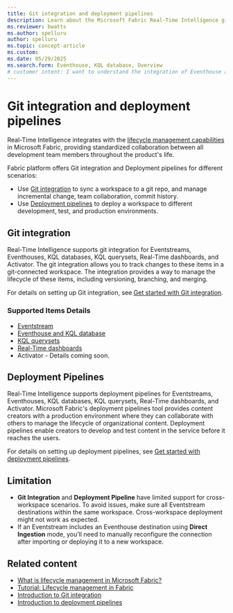 ```yaml
---
title: Git integration and deployment pipelines
description: Learn about the Microsoft Fabric Real-Time Intelligence git integration and deployment pipelines, including what is tracked in a git-connected workspace.
ms.reviewer: bwatts
ms.author: spelluru
author: spelluru
ms.topic: concept-article
ms.custom:
ms.date: 05/29/2025
ms.search.form: Eventhouse, KQL database, Overview
# customer intent: I want to understand the integration of Eventhouse and KQL database with Microsoft Fabric's deployment pipelines and git, and how to configure and manage them in the ALM system.
---
```


# Git integration and deployment pipelines

Real-Time Intelligence integrates with the [lifecycle management capabilities](../cicd/cicd-overview.md) in Microsoft Fabric, providing standardized collaboration between all development team members throughout the product's life. 

Fabric platform offers Git integration and Deployment pipelines for different scenarios:

* Use [Git integration](../cicd/git-integration/intro-to-git-integration.md) to sync a workspace to a git repo, and manage incremental change, team collaboration, commit history.
* Use [Deployment pipelines](../cicd/deployment-pipelines/intro-to-deployment-pipelines.md) to deploy a workspace to different development, test, and production environments.

## Git integration

Real-Time Intelligence supports git integration for Eventstreams, Eventhouses, KQL databases, KQL querysets, Real-Time dashboards, and Activator. The git integration allows you to track changes to these items in a git-connected workspace. The integration provides a way to manage the lifecycle of these items, including versioning, branching, and merging.

For details on setting up Git integration, see [Get started with Git integration](../cicd/git-integration/git-get-started.md).

### Supported Items Details

- [Eventstream](git-eventstream.md)
- [Eventhouse and KQL database](git-eventhouse-kql-database.md)
- [KQL querysets](git-kql-queryset.md)
- [Real-Time dashboards](git-real-time-dashboard.md)
- Activator - Details coming soon. 

## Deployment Pipelines

Real-Time Intelligence supports deployment pipelines for Eventstreams, Eventhouses, KQL databases, KQL querysets, Real-Time dashboards, and Activator. Microsoft Fabric's deployment pipelines tool provides content creators with a production environment where they can collaborate with others to manage the lifecycle of organizational content. Deployment pipelines enable creators to develop and test content in the service before it reaches the users.

For details on setting up deployment pipelines, see [Get started with deployment pipelines](../cicd/deployment-pipelines/get-started-with-deployment-pipelines.md).

## Limitation

* **Git Integration** and **Deployment Pipeline** have limited support for cross-workspace scenarios. To avoid issues, make sure all Eventstream destinations within the same workspace. Cross-workspace deployment might not work as expected.
* If an Eventstream includes an Eventhouse destination using **Direct Ingestion** mode, you’ll need to manually reconfigure the connection after importing or deploying it to a new workspace.


## Related content

- [What is lifecycle management in Microsoft Fabric?](../cicd/cicd-overview.md)
- [Tutorial: Lifecycle management in Fabric](../cicd/cicd-tutorial.md)
- [Introduction to Git integration](../cicd/git-integration/intro-to-git-integration.md)
- [Introduction to deployment pipelines](../cicd/deployment-pipelines/intro-to-deployment-pipelines.md)